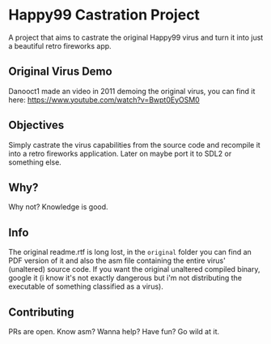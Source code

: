# Happy99 Castration Project
A project that aims to castrate the original Happy99 virus and turn it into just a beautiful retro fireworks app.

## Original Virus Demo
Danooct1 made an video in 2011 demoing the original virus, you can find it here: https://www.youtube.com/watch?v=Bwpt0EyOSM0

## Objectives
Simply castrate the virus capabilities from the source code and recompile it into a retro fireworks application. Later on maybe port it to SDL2 or something else.

## Why?
Why not? Knowledge is good.

## Info
The original readme.rtf is long lost, in the `original` folder you can find an PDF version of it and also the asm file containing the entire virus' (unaltered) source code. If you want the original unaltered compiled binary, google it (i know it's not exactly dangerous but i'm not distributing the executable of something classified as a virus).

## Contributing
PRs are open. Know asm? Wanna help? Have fun? Go wild at it.
